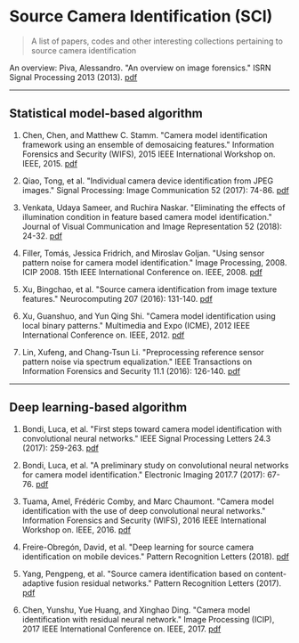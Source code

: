 # Source Camera Identification (SCI)

> A list of papers, codes and other interesting collections pertaining to source camera identification

An overview: Piva, Alessandro. "An overview on image forensics." ISRN Signal Processing 2013 (2013). [pdf](http://downloads.hindawi.com/journals/isrn.signal.processing/2013/496701.pdf)

<hr>

## Statistical model-based algorithm

1. Chen, Chen, and Matthew C. Stamm. "Camera model identification framework using an ensemble of demosaicing features." Information Forensics and Security (WIFS), 2015 IEEE International Workshop on. IEEE, 2015. [pdf](http://ieeexplore.ieee.org/abstract/document/7368573/)

2. Qiao, Tong, et al. "Individual camera device identification from JPEG images." Signal Processing: Image Communication 52 (2017): 74-86. [pdf](https://www.sciencedirect.com/science/article/pii/S0923596516301953)

3. Venkata, Udaya Sameer, and Ruchira Naskar. "Eliminating the effects of illumination condition in feature based camera model identification." Journal of Visual Communication and Image Representation 52 (2018): 24-32. [pdf](https://www.sciencedirect.com/science/article/pii/S1047320318300221)

4. Filler, Tomás, Jessica Fridrich, and Miroslav Goljan. "Using sensor pattern noise for camera model identification." Image Processing, 2008. ICIP 2008. 15th IEEE International Conference on. IEEE, 2008. [pdf](http://ieeexplore.ieee.org/abstract/document/4712000/)

5. Xu, Bingchao, et al. "Source camera identification from image texture features." Neurocomputing 207 (2016): 131-140. [pdf](https://www.sciencedirect.com/science/article/pii/S0925231216303319)

6. Xu, Guanshuo, and Yun Qing Shi. "Camera model identification using local binary patterns." Multimedia and Expo (ICME), 2012 IEEE International Conference on. IEEE, 2012. [pdf](http://ieeexplore.ieee.org/abstract/document/6298429/)

7. Lin, Xufeng, and Chang-Tsun Li. "Preprocessing reference sensor pattern noise via spectrum equalization." IEEE Transactions on Information Forensics and Security 11.1 (2016): 126-140. [pdf](http://ieeexplore.ieee.org/abstract/document/7265059/)

<hr>

## Deep learning-based algorithm

1. Bondi, Luca, et al. "First steps toward camera model identification with convolutional neural networks." IEEE Signal Processing Letters 24.3 (2017): 259-263. [pdf](http://ieeexplore.ieee.org/stamp/stamp.jsp?tp=&arnumber=7786852)

2. Bondi, Luca, et al. "A preliminary study on convolutional neural networks for camera model identification." Electronic Imaging 2017.7 (2017): 67-76. [pdf](http://chinesesites.library.ingentaconnect.com/content/ist/ei/2017/00002017/00000007/art00011#)

3. Tuama, Amel, Frédéric Comby, and Marc Chaumont. "Camera model identification with the use of deep convolutional neural networks." Information Forensics and Security (WIFS), 2016 IEEE International Workshop on. IEEE, 2016. [pdf](http://ieeexplore.ieee.org/abstract/document/7823908/)

4. Freire-Obregón, David, et al. "Deep learning for source camera identification on mobile devices." Pattern Recognition Letters (2018). [pdf](https://www.sciencedirect.com/science/article/pii/S0167865518300059)

5. Yang, Pengpeng, et al. "Source camera identification based on content-adaptive fusion residual networks." Pattern Recognition Letters (2017). [pdf](https://www.sciencedirect.com/science/article/pii/S0167865517303884)

6. Chen, Yunshu, Yue Huang, and Xinghao Ding. "Camera model identification with residual neural network." Image Processing (ICIP), 2017 IEEE International Conference on. IEEE, 2017. [pdf](http://ieeexplore.ieee.org/abstract/document/8297101/)

